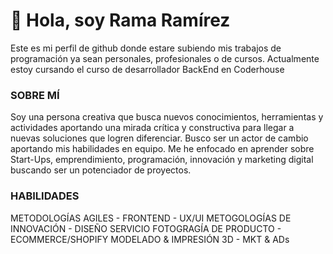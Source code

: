 # 👋 Hola, soy Rama Ramírez 

Este es mi perfil de github donde estare subiendo mis trabajos de programación ya sean personales, profesionales o de cursos.
Actualmente estoy cursando el curso de desarrollador BackEnd en Coderhouse 

### SOBRE MÍ
Soy una persona creativa que busca nuevos conocimientos, herramientas y actividades aportando una mirada crítica y constructiva para llegar a nuevas soluciones que logren diferenciar. Busco ser un actor de cambio aportando mis habilidades en equipo.
Me he enfocado en aprender sobre Start-Ups, emprendimiento, programación, innovación y marketing digital buscando ser un potenciador de proyectos.

### HABILIDADES
METODOLOGÍAS AGILES - FRONTEND - UX/UI METOGOLOGÍAS DE INNOVACIÓN - DISEÑO SERVICIO FOTOGRAGÍA DE PRODUCTO - ECOMMERCE/SHOPIFY MODELADO & IMPRESIÓN 3D - MKT & ADs


<!--
**rulosafro/rulosafro** is a ✨ _special_ ✨ repository because its `README.md` (this file) appears on your GitHub profile.

Here are some ideas to get you started:

- 🔭 I’m currently working on ...
- 🌱 I’m currently learning ...
- 👯 I’m looking to collaborate on ...
- 🤔 I’m looking for help with ...
- 💬 Ask me about ...
- 📫 How to reach me: ...
- 😄 Pronouns: ...
- ⚡ Fun fact: ...
-->
